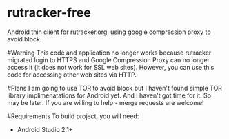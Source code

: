 # rutracker-free
Android thin client for rutracker.org, using google compression proxy to avoid block.

#Warning
This code and application no longer works because rutracker migrated login to HTTPS and Google Compression Proxy can no longer access it (it does not work for SSL web sites). However, you can use this code for accessing other web sites via HTTP.

#Plans
I am going to use TOR to avoid block but I haven't found simple TOR library implimenatations for Android yet. And I haven't got time for it. So may be later. If you are willing to help - merge requests are welcome!

#Requirements
To build project, you will need:
* Android Studio 2.1+
